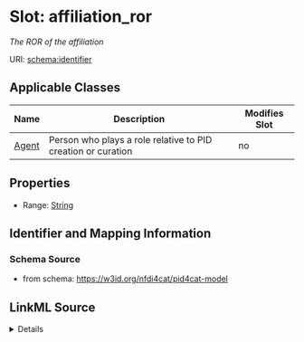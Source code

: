 # Slot: affiliation_ror


_The ROR of the affiliation_



URI: [schema:identifier](http://schema.org/identifier)



<!-- no inheritance hierarchy -->




## Applicable Classes

| Name | Description | Modifies Slot |
| --- | --- | --- |
[Agent](Agent.md) | Person who plays a role relative to PID creation or curation |  no  |







## Properties

* Range: [String](String.md)





## Identifier and Mapping Information







### Schema Source


* from schema: https://w3id.org/nfdi4cat/pid4cat-model




## LinkML Source

<details>
```yaml
name: affiliation_ror
description: The ROR of the affiliation
from_schema: https://w3id.org/nfdi4cat/pid4cat-model
rank: 1000
slot_uri: schema:identifier
alias: affiliation_ror
domain_of:
- Agent
range: string

```
</details>